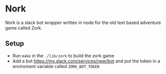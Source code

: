 # Nork

Nork is a slack bot wrapper written in node for the old text based adventure game called Zork. 


## Setup
- Run ```make``` in the ```./lib/zork``` to build the zork game
- Add a bot https://my.slack.com/services/new/bot and put the token in a enviroment variable called ```ZORK_BOT_TOKEN```